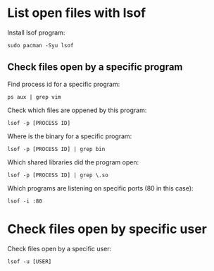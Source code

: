 # List open files with lsof

Install lsof program:
```
sudo pacman -Syu lsof
```

## Check files open by a specific program

Find process id for a specific program:
```
ps aux | grep vim
```

Check which files are oppened by this program:
```
lsof -p [PROCESS ID]
```

Where is the binary for a specific program:
```
lsof -p [PROCESS ID] | grep bin
```

Which shared libraries did the program open:
```
lsof -p [PROCESS ID] | grep \.so
```

Which programs are listening on specific ports (80 in this case):
```
lsof -i :80
```

# Check files open by specific user

Check files open by a specific user:
```
lsof -u [USER]
```

